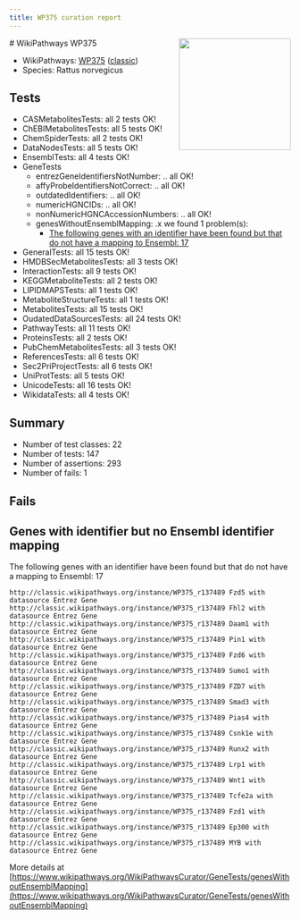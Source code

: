 ```yaml
---
title: WP375 curation report
---
```


<img style="float: right; width: 200px" src="https://upload.wikimedia.org/wikipedia/commons/thumb/8/83/Wplogo_with_text_500.png/640px-Wplogo_with_text_500.png" />
# WikiPathways WP375

* WikiPathways: [WP375](https://wikipathways.org/pathways/WP375) ([classic](https://classic.wikipathways.org/instance/WP375))
* Species: Rattus norvegicus
## Tests
* CASMetabolitesTests: all 2 tests OK!
* ChEBIMetabolitesTests: all 5 tests OK!
* ChemSpiderTests: all 2 tests OK!
* DataNodesTests: all 5 tests OK!
* EnsemblTests: all 4 tests OK!
* GeneTests
    * entrezGeneIdentifiersNotNumber: .. all OK!
    * affyProbeIdentifiersNotCorrect: .. all OK!
    * outdatedIdentifiers: .. all OK!
    * numericHGNCIDs: .. all OK!
    * nonNumericHGNCAccessionNumbers: .. all OK!
    * genesWithoutEnsemblMapping: .x we found 1 problem(s):
        * [The following genes with an identifier have been found but that do not have a mapping to Ensembl: 17](#c4e54314)
* GeneralTests: all 15 tests OK!
* HMDBSecMetabolitesTests: all 3 tests OK!
* InteractionTests: all 9 tests OK!
* KEGGMetaboliteTests: all 2 tests OK!
* LIPIDMAPSTests: all 1 tests OK!
* MetaboliteStructureTests: all 1 tests OK!
* MetabolitesTests: all 15 tests OK!
* OudatedDataSourcesTests: all 24 tests OK!
* PathwayTests: all 11 tests OK!
* ProteinsTests: all 2 tests OK!
* PubChemMetabolitesTests: all 3 tests OK!
* ReferencesTests: all 6 tests OK!
* Sec2PriProjectTests: all 6 tests OK!
* UniProtTests: all 5 tests OK!
* UnicodeTests: all 16 tests OK!
* WikidataTests: all 4 tests OK!


## Summary

* Number of test classes: 22
* Number of tests: 147
* Number of assertions: 293
* Number of fails: 1

## Fails

<a name="c4e54314" />

## Genes with identifier but no Ensembl identifier mapping

The following genes with an identifier have been found but that do not have a mapping to Ensembl: 17
```
http://classic.wikipathways.org/instance/WP375_r137489 Fzd5 with datasource Entrez Gene
http://classic.wikipathways.org/instance/WP375_r137489 Fhl2 with datasource Entrez Gene
http://classic.wikipathways.org/instance/WP375_r137489 Daam1 with datasource Entrez Gene
http://classic.wikipathways.org/instance/WP375_r137489 Pin1 with datasource Entrez Gene
http://classic.wikipathways.org/instance/WP375_r137489 Fzd6 with datasource Entrez Gene
http://classic.wikipathways.org/instance/WP375_r137489 Sumo1 with datasource Entrez Gene
http://classic.wikipathways.org/instance/WP375_r137489 FZD7 with datasource Entrez Gene
http://classic.wikipathways.org/instance/WP375_r137489 Smad3 with datasource Entrez Gene
http://classic.wikipathways.org/instance/WP375_r137489 Pias4 with datasource Entrez Gene
http://classic.wikipathways.org/instance/WP375_r137489 Csnk1e with datasource Entrez Gene
http://classic.wikipathways.org/instance/WP375_r137489 Runx2 with datasource Entrez Gene
http://classic.wikipathways.org/instance/WP375_r137489 Lrp1 with datasource Entrez Gene
http://classic.wikipathways.org/instance/WP375_r137489 Wnt1 with datasource Entrez Gene
http://classic.wikipathways.org/instance/WP375_r137489 Tcfe2a with datasource Entrez Gene
http://classic.wikipathways.org/instance/WP375_r137489 Fzd1 with datasource Entrez Gene
http://classic.wikipathways.org/instance/WP375_r137489 Ep300 with datasource Entrez Gene
http://classic.wikipathways.org/instance/WP375_r137489 MYB with datasource Entrez Gene
```

More details at [https://www.wikipathways.org/WikiPathwaysCurator/GeneTests/genesWithoutEnsemblMapping](https://www.wikipathways.org/WikiPathwaysCurator/GeneTests/genesWithoutEnsemblMapping)

